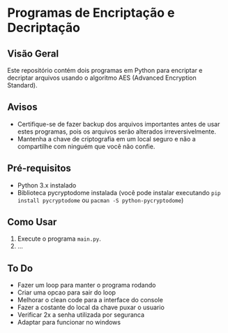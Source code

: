 # Programas de Encriptação e Decriptação

## Visão Geral
Este repositório contém dois programas em Python para encriptar e decriptar arquivos usando o algoritmo AES (Advanced Encryption Standard).

## Avisos
- Certifique-se de fazer backup dos arquivos importantes antes de usar estes programas, pois os arquivos serão alterados irreversivelmente.
- Mantenha a chave de criptografia em um local seguro e não a compartilhe com ninguém que você não confie.

## Pré-requisitos
- Python 3.x instalado
- Biblioteca pycryptodome instalada (você pode instalar executando `pip install pycryptodome` ou `pacman -S python-pycryptodome`)

## Como Usar

1. Execute o programa `main.py`.
2. ...

## To Do

- Fazer um loop para manter o programa rodando
- Criar uma opcao para sair do loop
- Melhorar o clean code para a interface do console
- Fazer a costante do local da chave puxar o usuario
- Verificar 2x a senha utilizada por seguranca
- Adaptar para funcionar no windows